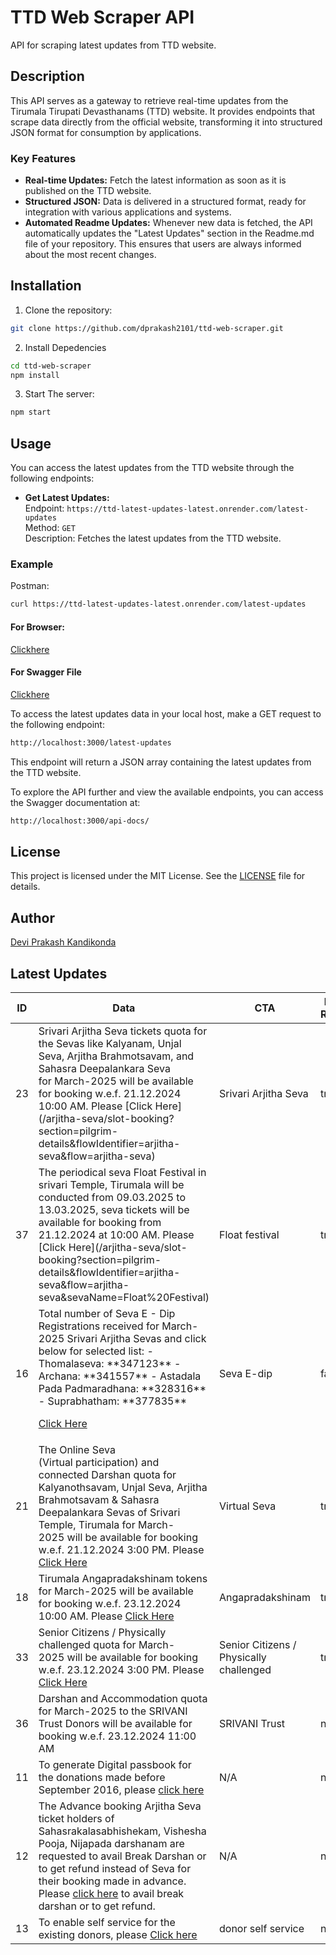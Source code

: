 # TTD Web Scraper API

API for scraping latest updates from TTD website.

## Description

This API serves as a gateway to retrieve real-time updates from the Tirumala Tirupati Devasthanams (TTD) website. It provides endpoints that scrape data directly from the official website, transforming it into structured JSON format for consumption by applications.

### Key Features

- **Real-time Updates:** Fetch the latest information as soon as it is published on the TTD website.
- **Structured JSON:** Data is delivered in a structured format, ready for integration with various applications and systems.
- **Automated Readme Updates:** Whenever new data is fetched, the API automatically updates the "Latest Updates" section in the Readme.md file of your repository. This ensures that users are always informed about the most recent changes.

## Installation

1. Clone the repository:

```bash
git clone https://github.com/dprakash2101/ttd-web-scraper.git
```

2. Install Depedencies

```bash
cd ttd-web-scraper
npm install
```

3. Start The server:

```bash
npm start
```



## Usage

You can access the latest updates from the TTD website through the following endpoints:

- **Get Latest Updates:**  
  Endpoint: `https://ttd-latest-updates-latest.onrender.com/latest-updates`  
  Method: `GET`  
  Description: Fetches the latest updates from the TTD website.

### Example
Postman:
```bash
curl https://ttd-latest-updates-latest.onrender.com/latest-updates
```
#### For Browser:
 [Clickhere](https://ttd-latest-updates-latest.onrender.com/latest-updates)

 #### For Swagger File
 [Clickhere](https://ttd-latest-updates-latest.onrender.com/api-docs/)


To access the latest updates data in your local host, make a GET request to the following endpoint:

```bash
http://localhost:3000/latest-updates
```
This endpoint will return a JSON array containing the latest updates from the TTD website.

To explore the API further and view the available endpoints, you can access the Swagger documentation at:

```bash
http://localhost:3000/api-docs/
```

## License

This project is licensed under the MIT License. See the [LICENSE](LICENSE) file for details.

## Author

[Devi Prakash Kandikonda](https://github.com/dprakash2101)

## Latest Updates
<table><thead><tr><th>ID</th><th>Data</th><th>CTA</th><th>Is Internal Redirection</th><th>Redirection Link</th></tr></thead><tbody><tr><td>23</td><td>Srivari Arjitha Seva tickets quota for the Sevas like Kalyanam, Unjal Seva, Arjitha Brahmotsavam, and Sahasra Deepalankara Seva for March-2025 will be available for booking w.e.f. 21.12.2024 10:00 AM. Please [Click Here](/arjitha-seva/slot-booking?section=pilgrim-details&flowIdentifier=arjitha-seva&flow=arjitha-seva)</td><td>Srivari Arjitha Seva</td><td>true</td><td>N/A</td></tr><tr><td>37</td><td>The periodical seva Float Festival in srivari Temple, Tirumala will be conducted from 09.03.2025 to 13.03.2025, seva tickets will be available for booking from 21.12.2024 at 10:00 AM. Please [Click Here](/arjitha-seva/slot-booking?section=pilgrim-details&flowIdentifier=arjitha-seva&flow=arjitha-seva&sevaName=Float%20Festival)</td><td>Float festival</td><td>true</td><td>N/A</td></tr><tr><td>16</td><td>Total number of Seva E - Dip Registrations received for March-2025 Srivari Arjitha Sevas and click below for selected list:
- Thomalaseva: **347123**
- Archana: **341557**
- Astadala Pada Padmaradhana: **328316**
- Suprabhatham: **377835**

[Click Here](https://ttdevasthanams.ap.gov.in/misc/images/v4/2024_12_20_EDIP_SELECTIONS.pdf)</td><td>Seva E-dip</td><td>false</td><td>N/A</td></tr><tr><td>21</td><td>The Online Seva (Virtual participation) and connected Darshan quota for Kalyanothsavam, Unjal Seva, Arjitha Brahmotsavam & Sahasra Deepalankara Sevas of Srivari Temple, Tirumala for March-2025 will be available for booking w.e.f. 21.12.2024 3:00 PM. Please [Click Here](/virtual-seva/seva-instructions?templeName=Srivari%20Temple&flowIdentifier=virtual-seva&flow=virtual-seva)</td><td>Virtual Seva</td><td>true</td><td>N/A</td></tr><tr><td>18</td><td>Tirumala Angapradakshinam tokens for March-2025 will be available for booking w.e.f. 23.12.2024 10:00 AM. Please [Click Here ](/apd/slot-booking?flow=apd&flowIdentifier=apd)</td><td>Angapradakshinam</td><td>true</td><td>N/A</td></tr><tr><td>33</td><td>Senior Citizens / Physically challenged quota for March-2025 will be available for booking w.e.f. 23.12.2024 3:00 PM. Please [Click Here](/pld/slot-booking?flow=pld&flowIdentifier=pld)</td><td>Senior Citizens / Physically challenged</td><td>true</td><td>N/A</td></tr><tr><td>36</td><td>Darshan and Accommodation quota for March-2025 to the SRIVANI Trust Donors will be available for booking w.e.f. 23.12.2024 11:00 AM</td><td>SRIVANI Trust</td><td>null</td><td>N/A</td></tr><tr><td>11</td><td>To generate Digital passbook for the donations made before September 2016, please [click here](https://tirupatibalaji.ap.gov.in/#/donorPassbook)</td><td>N/A</td><td>null</td><td>N/A</td></tr><tr><td>12</td><td>The Advance booking Arjitha Seva ticket holders of Sahasrakalasabhishekam, Vishesha Pooja, Nijapada darshanam are requested to avail Break Darshan or to get refund instead of Seva for their booking made in advance. Please [click here](https://arjithaseva.tirupatibalaji.ap.gov.in/#/) to avail break darshan or to get refund.</td><td>N/A</td><td>null</td><td>N/A</td></tr><tr><td>13</td><td>To enable self service for the existing    donors, please [Click here](https://tirupatibalaji.ap.gov.in/#/donorSelfservice) </td><td>donor self service</td><td>null</td><td>N/A</td></tr></tbody></table>
